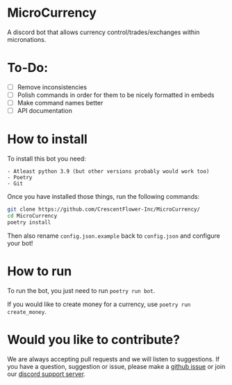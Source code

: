 # MicroCurrency

A discord bot that allows currency control/trades/exchanges within micronations.

# To-Do:
- [ ] Remove inconsistencies
- [ ] Polish commands in order for them to be nicely formatted in embeds
- [ ] Make command names better
- [ ] API documentation

# How to install

To install this bot you need:

	- Atleast python 3.9 (but other versions probably would work too)
	- Poetry
	- Git


Once you have installed those things, run the following commands:
```bash
git clone https://github.com/CrescentFlower-Inc/MicroCurrency/
cd MicroCurrency
poetry install
```
Then also rename `config.json.example` back to `config.json` and configure your bot!

# How to run
To run the bot, you just need to run `poetry run bot`.

If you would like to create money for a currency, use `poetry run create_money`.

# Would you like to contribute?

We are always accepting pull requests and we will listen to suggestions.
If you have a question, suggestion or issue, please make a [github issue](https://github.com/CrescentFlower-Inc/MicroCurrency/issues) or join our [discord support server](https://discord.gg/5qarCfy5de).
